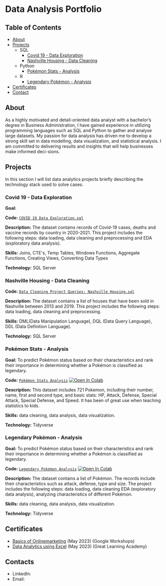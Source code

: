 # Data Analysis Portfolio


## Table of Contents
- [About](https://github.com/blackcrowX/Data-Analysis-Portfolio/blob/main/README.md#about)
- [Projects](https://github.com/blackcrowX/Data-Analysis-Portfolio/blob/main/README.md#projects)
  - SQL
    - [Covid 19 - Data Exploration](https://github.com/blackcrowX/Data-Analysis-Portfolio/blob/main/Covid%2019%20-%20Data%20Exploration.sql)
    - [Nashville Housing - Data Cleaning](https://github.com/blackcrowX/Data-Analysis-Portfolio/blob/main/Nashville%20Housing%20-%20Data%20Cleaning.sql)
  - Python
    - [Pokémon Stats - Analysis](https://github.com/blackcrowX/Data-Analysis-Portfolio/blob/main/Pok%C3%A9mon%20Stats%20-%20Analysis.ipynb)
  - R
    - [Legendary Pokémon - Analysis](https://github.com/blackcrowX/Data-Analysis-Portfolio/blob/main/Legendary%20Pok%C3%A9mon%20-%20%20Analysis.ipynb)
- [Certificates](https://github.com/blackcrowX/Data-Analysis-Portfolio/blob/main/README.md#certificates)
- [Contact](https://github.com/blackcrowX/Data-Analysis-Portfolio/blob/main/README.md#contacts)


## About
As a highly motivated and detail-oriented data analyst with a bachelor’s degree in Business Administration, I have gained experience in utilizing programming languages such as SQL and Python to gather and analyse large datasets. My passion for data analysis has driven me to develop a strong skill set in data modelling, data visualization, and statistical analysis. I am committed to delivering results and insights that will help businesses make informed deci-sions.


## Projects
In this section I will list data analytics projects briefly describing the technology stack used to solve cases.


### Covid 19 - Data Exploration

**Goal:**

**Code:** [`COVID 19 Data Exploration.sql`](https://github.com/blackcrowX/Data-Analysis-Portfolio/blob/main/Covid%2019%20-%20Data%20Exploration.sql)

**Description:** The dataset contains records of Covid-19 cases, deaths and vaccine records by country in 2020-2021. This project includes the following steps: data loading, data cleaning and preprocessing and EDA (exploratory data analysis).

**Skills:** Joins, CTE's, Temp Tables, Windows Functions, Aggregate Functions, Creating Views, Converting Data Types

**Technology:** SQL Server


### Nashville Housing - Data Cleaning
**Code:** [`Data Cleaning Project Queries: Nashville Housing.sql`](https://github.com/blackcrowX/Data-Analysis-Portfolio/blob/main/Nashville%20Housing%20-%20Data%20Cleaning.sql)

**Description:** The dataset contains a list of houses that have been sold in Nashville between 2013 and 2019. This project includes the following steps: data loading, data cleaning and preprocessing.

**Skills:** DML(Data Manipulation Language), DQL (Data Query Language), DDL (Data Definition Language).

**Technology:** SQL Server


### Pokémon Stats - Analysis

**Goal:** To predict Pokémon status based on their characteristics and rank their importance in determining whether a Pokémon is classified as legendary.

**Code:** [`Pokémon Stats Analysis`](https://github.com/blackcrowX/Data-Analysis-Portfolio/blob/main/Pok%C3%A9mon%20Stats%20-%20Analysis.ipynb)
          [![Open In Colab](https://colab.research.google.com/assets/colab-badge.svg)](https://colab.research.google.com/github.com/blackcrowX/Data-Analysis-Portfolio/blob/main/Pok%C3%A9mon%20Stats%20-%20Analysis.ipynb)

**Description:** This dataset includes 721 Pokemon, including their number, name, first and second type, and basic stats: HP, Attack, Defense, Special Attack, Special Defense, and Speed. It has been of great use when teaching statistics to kids.

**Skills:** data cleaning, data analysis, data visualization.

**Technology:** Tidyverse 


### Legendary Pokémon - Analysis

**Goal:** To predict Pokémon status based on their characteristics and rank their importance in determining whether a Pokémon is classified as legendary.

**Code:** [`Legendary Pokémon Analysis`](https://github.com/blackcrowX/Data-Analysis-Portfolio/blob/main/Legendary%20Pok%C3%A9mon%20-%20%20Analysis.ipynb)
          [![Open In Colab](https://colab.research.google.com/assets/colab-badge.svg)](https://colab.research.google.com/github.com/blackcrowX/Data-Analysis-Portfolio/blob/main/Legendary%20Pok%C3%A9mon%20-%20%20Analysis.ipynb)

**Description:** The dataset contains a list of  Pokémon.  The records include their characteristics such as attack, defense, type and size. The project includes the following steps: data loading, data cleaning EDA (exploratory data analysis), analyzing characteristics of different Pokémon.

**Skills:** data cleaning, data analysis, data visualization.

**Technology:** Tidyverse 


## Certificates
- [Basics of Onlinemarketing](https://drive.google.com/file/d/1GniCDZSU1CODpTuh49TOUrBMx7VI9anY/view?usp=sharing) (May 2023) (Google Workshops)
- [Data Analytics using Excel](https://drive.google.com/file/d/1BN-oPF54H449OeDzqHEILfNDnIm_PEGt/view?usp=sharing) (May 2023) (Great Learning Academy)

## Contacts
- LinkedIn: 
- Email: 
